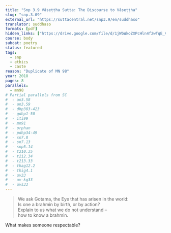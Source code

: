 ```yaml
---
title: "Snp 3.9 Vāseṭṭha Sutta: The Discourse to Vāseṭṭha"
slug: "snp.3.09"
external_url: "https://suttacentral.net/snp3.9/en/suddhaso"
translator: suddhaso
formats: [pdf]
hidden_links: ["https://drive.google.com/file/d/1jWbWkoZXPcHln4f2wTqE_VWyvRM91MpJ/view?usp=drivesdk"]
course: body
subcat: poetry
status: featured
tags:
  - snp
  - ethics
  - caste
reason: "Duplicate of MN 98"
year: 2018
pages: 8
parallels:
  - mn98
# Partial parallels from SC
#  - an3.58
#  - an3.59
#  - dhp383-423
#  - gdhp1-50
#  - iti99
#  - mn91
#  - orphan
#  - pdhp34-49
#  - sn7.8
#  - sn7.13
#  - snp5.14
#  - t210.35
#  - t212.34
#  - t213.33
#  - thag12.2
#  - thig4.1
#  - uv33
#  - uv-kg33
#  - uvs33
---
```


> We ask Gotama, the Eye that has arisen in the world:  
Is one a brahmin by birth, or by action?  
Explain to us what we do not understand –  
how to know a brahmin.

What makes someone respectable?

